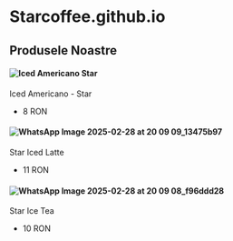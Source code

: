 # Starcoffee.github.io

## Produsele Noastre

#### ![Iced Americano Star](https://github.com/user-attachments/assets/8ccb18f1-68e0-483c-a30b-059f7d91c90f) 
Iced Americano - Star
  - 8 RON
    
#### ![WhatsApp Image 2025-02-28 at 20 09 09_13475b97](https://github.com/user-attachments/assets/bb0f5bd4-5d6c-45e8-b447-f2ba16e403a4)
Star Iced Latte
  - 11 RON

#### ![WhatsApp Image 2025-02-28 at 20 09 08_f96ddd28](https://github.com/user-attachments/assets/d390428e-3efd-46b2-b927-c755cb664168)
Star Ice Tea
 - 10 RON
